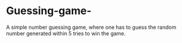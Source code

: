 # Guessing-game-
A simple number guessing game, where one has to guess the random number generated within 5 tries to win the game.
